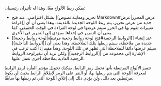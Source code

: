 يمكن ربط الألواح معًا، وهذا له تأثيران رئيسيان:

- بشكل افتراضي، عند فتح [[تحرير ومعاينة نصوص Markdown#عرض المحرر|عرض قراءة]] جديد من عرض تحرير، يتم ربط اللوحة الجديدة بالقديمة. وهذا يعني أن أي تغييرات تقوم بها في الحرر سيتم عرضها في لوحة القراءة في الوقت الحقيقي. كما يعني أن التمرير في إحداها سيؤدي إلى التمرير في الأخرى.
- عند إنشاء [[الروابط الرجعية#فتح لوحة روابط رجعية مرتبطة|لوحة روابط رجعية]] جديدة من ملاحظة، سيتم ربطها بتلك الملاحظة. وهذا يعني أن [[الروابط الداخلية]] سيتم عرضها دائمًا للملاحظة التي تظهر في تلك اللوحة. وهذا مفيد إذا كنت ترغب في الإشارة إلى مجموعة من [[الروابط الرجعية]] ولكن تريد أن تتغيرلوحة الروابط الرجعية العادية بملاحظة أخرى تعمل عليها.

تتميز الألواح المرتبطة بأنها تحمل رمز الرابط. يمكنك تحويل مؤشر الفأرة لرمز الرابط لمعرفة اللوحة التي يتم ربطها بها، أو النقر على الرمز لإطلاق الرابط بحيث لن يكونا مرتبطين بعد ذلك، ولن يؤدي ذلك إلى إغلاق اللوحة التي تم ربطها بها سابقًا.
